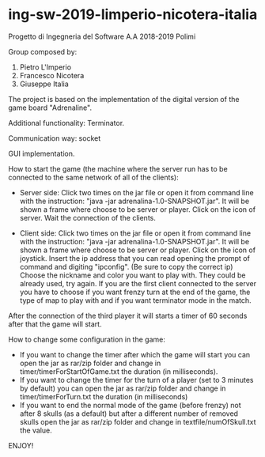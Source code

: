 # ing-sw-2019-limperio-nicotera-italia
Progetto di Ingegneria del Software A.A 2018-2019 Polimi

Group composed by:
1. Pietro L'Imperio
2. Francesco Nicotera
3. Giuseppe Italia

The project is based on the implementation of the digital version of the game board "Adrenaline".

Additional functionality: Terminator.

Communication way: socket

GUI implementation.

How to start the game (the machine where the server run has to be connected to the same network of all of the clients):

- Server side:
Click two times on the jar file or open it from command line with the instruction: "java -jar adrenalina-1.0-SNAPSHOT.jar".
It will be shown a frame where choose to be server or player. Click on the icon of server. Wait the connection of the clients.

- Client side:
Click two times on the jar file or open it from command line with the instruction: "java -jar adrenalina-1.0-SNAPSHOT.jar".
It will be shown a frame where choose to be server or player. Click on the icon of joystick. 
Insert the ip address that you can read opening the prompt of command and digiting "ipconfig". (Be sure to copy the correct ip)
Choose the nickname and color you want to play with. They could be already used, try again.
If you are the first client connected to the server you have to choose if you want frenzy turn at the end of the game, the type of map to play with and if you want terminator mode in the match.


After the connection of the third player it will starts a timer of 60 seconds after that the game will start.


How to change some configuration in the game:

- If you want to change the timer after which the game will start you can open the jar as rar/zip folder and change in timer/timerForStartOfGame.txt the duration (in milliseconds).
- If you want to change the timer for the turn of a player (set to 3 minutes by default) you can open the jar as rar/zip folder and change in timer/timerForTurn.txt the duration (in milliseconds)
- If you want to end the normal mode of the game (before frenzy) not after 8 skulls (as a default) but after a different number of removed skulls open the jar as rar/zip folder and change in textfile/numOfSkull.txt the value.

ENJOY!
